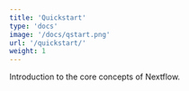 ```yaml
---
title: 'Quickstart'
type: 'docs'
image: '/docs/qstart.png'
url: '/quickstart/'
weight: 1
---
```


Introduction to the core concepts of Nextflow. 
